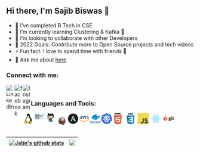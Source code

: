 ## Hi there, I'm Sajib Biswas 👋


- 🔭 I’ve completed B.Tech in CSE 
- 🌱 I’m currently learning Clustering & Kafka 🤣
- 👯 I’m looking to collaborate with other Developers
- 🥅 2022 Goals: Contribute more to Open Source projects and tech videos 
- ⚡ Fun fact: I love to spend time with friends 🏃
- 💬 Ask me about [here](https://github.com/sajib0028/sajib0028/issues)

### Connect with me:

[<img align="left" alt="LinkedIn" width="22px" src="https://cdn.jsdelivr.net/npm/simple-icons@v3/icons/linkedin.svg" />][linkedin]
[<img align="left" alt="facebook" width="22px" src="https://cdn.jsdelivr.net/npm/simple-icons@3.3.0/icons/facebook.svg" />][facebook]

[<img align="left" alt="Instagram" width="22px" src="https://cdn.jsdelivr.net/npm/simple-icons@v3/icons/instagram.svg" />][instagram]

<br />

### Languages and Tools:


<img align="left" alt="Linus" width="30px" src="https://raw.githubusercontent.com/github/explore/80688e429a7d4ef2fca1e82350fe8e3517d3494d/topics/linux/linux.png" />
<img align="left" alt="Shell" width="30px" src="https://raw.githubusercontent.com/sajib0028/sajib0028/master/Tools_icons/shell.jpg" />
<img align="left" alt="Git" width="30px" src="https://raw.githubusercontent.com/sajib0028/sajib0028/master/Tools_icons/github.png" />
<img align="left" alt="jenkins" width="30px" src="https://raw.githubusercontent.com/sajib0028/sajib0028/master/Tools_icons/jenkins.png" />
<img align="left" alt="Ansible" width="30px" src="https://raw.githubusercontent.com/github/explore/80688e429a7d4ef2fca1e82350fe8e3517d3494d/topics/ansible/ansible.png" />
<img align="left" alt="AWS" width="30px" src="https://raw.githubusercontent.com/github/explore/80688e429a7d4ef2fca1e82350fe8e3517d3494d/topics/aws/aws.png" />
<img align="left" alt="Docker" width="30px" src="https://raw.githubusercontent.com/github/explore/80688e429a7d4ef2fca1e82350fe8e3517d3494d/topics/docker/docker.png" />
<img align="left" alt="kubernetes" width="30px" src="https://raw.githubusercontent.com/sajib0028/sajib0028/master/Tools_icons/kubernetes.png" />
<code><img height="30" src="https://raw.githubusercontent.com/github/explore/80688e429a7d4ef2fca1e82350fe8e3517d3494d/topics/html/html.png"></code> 
<code><img height="30" src="https://raw.githubusercontent.com/github/explore/80688e429a7d4ef2fca1e82350fe8e3517d3494d/topics/css/css.png"></code>
<code><img height="30" src="https://raw.githubusercontent.com/github/explore/80688e429a7d4ef2fca1e82350fe8e3517d3494d/topics/javascript/javascript.png"></code>
<code><img height="30" src="https://raw.githubusercontent.com/github/explore/80688e429a7d4ef2fca1e82350fe8e3517d3494d/topics/react/react.png"></code>
<code><img height="30" src="https://raw.githubusercontent.com/github/explore/80688e429a7d4ef2fca1e82350fe8e3517d3494d/topics/git/git.png"></code>

<br />
<br />


| <a href="https://github.com/sajib0028/github-readme-stats"><img align="center" src="https://github-readme-stats.vercel.app/api?username=sajib0028&show_icons=true&include_all_commits=true&theme=buefy&hide_border=true" alt="Jatin's github stats" /></a> | <a href="https://github.com/sajib0028/github-readme-stats"><img align="center" src="https://github-readme-stats.vercel.app/api/top-langs/?username=sajib0028&layout=compact&theme=buefy&hide_border=true" /></a> |
| ------------- | ------------- |


[facebook]: https://web.facebook.com/sajib00028
[instagram]: https://www.instagram.com/sajib0028/
[linkedin]: https://www.linkedin.com/in/sajib-biswas-719036176/
